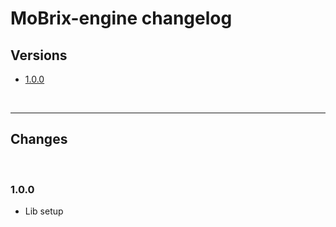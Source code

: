 # MoBrix-engine changelog

## Versions

- [1.0.0](#100)

<br>

---

## Changes

<br>

### 1.0.0

- Lib setup
